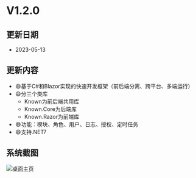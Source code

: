 # V1.2.0

## 更新日期
- 2023-05-13

## 更新内容
- 😄基于C#和Blazor实现的快速开发框架（前后端分离、跨平台、多端运行）
- 😄分三个类库
    - Known为前后端共用库
    - Known.Core为后端库
    - Known.Razor为前端库
- 😄功能：模块、角色、用户、日志、授权、定时任务
- 😄支持.NET7

## 系统截图

![桌面主页](https://foruda.gitee.com/images/1688095584616599752/95a18c01_14334.png "屏幕截图")
